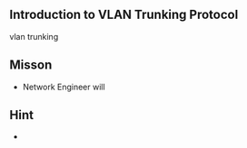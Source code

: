 ## Introduction to VLAN Trunking Protocol 

vlan trunking 





## Misson 
- Network Engineer will 


## Hint 
- 
